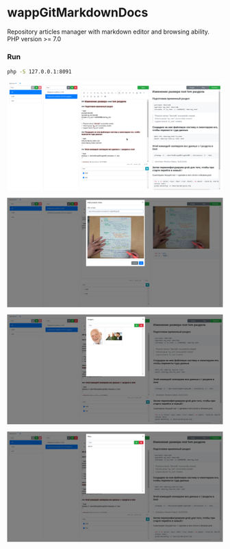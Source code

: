 
# wappGitMarkdownDocs

Repository articles manager with markdown editor and browsing ability.
PHP version >= 7.0

### Run

```bash
php -S 127.0.0.1:8091
```

![](/images/screenshot.png)

![](/images/screenshot2.png)

![](/images/screenshot3.png)

![](/images/screenshot4.png)

